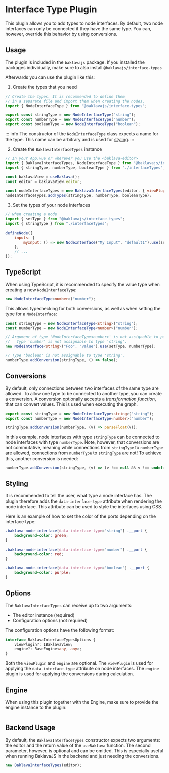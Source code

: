 # Interface Type Plugin

This plugin allows you to add types to node interfaces.
By default, two node interfaces can only be connected if they have the same type.
You can, however, override this behavior by using conversions.

## Usage

The plugin is included in the `baklavajs` package.
If you installed the packages individually, make sure to also install `@baklavajs/interface-types`

Afterwards you can use the plugin like this:

1. Create the types that you need

```js
// Create the types. It is recommended to define them
// in a separate file and import them when creating the nodes.
import { NodeInterfaceType } from "@baklavajs/interface-types";

export const stringType = new NodeInterfaceType("string");
export const numberType = new NodeInterfaceType("number");
export const booleanType = new NodeInterfaceType("boolean");
```

::: info
The constructor of the `NodeInterfaceType` class expects a name for the type. This name can be arbitrary and is used for [styling](#styling).
:::

2. Create the `BaklavaInterfaceTypes` instance

```js
// In your App.vue or wherever you use the <baklava-editor>
import { BaklavaInterfaceTypes, NodeInterfaceType } from "@baklavajs/interface-types";
import { stringType, numberType, booleanType } from "./interfaceTypes";

const baklavaView = useBaklava();
const editor = baklavaView.editor;

const nodeInterfaceTypes = new BaklavaInterfaceTypes(editor, { viewPlugin: baklavaView });
nodeInterfaceTypes.addTypes(stringType, numberType, booleanType);
```

3. Set the types of your node interfaces

```js
// when creating a node
import { setType } from "@baklavajs/interface-types";
import { stringType } from "./interfaceTypes";

defineNode({
    inputs: {
        myInput: () => new NodeInterface("My Input", "default1").use(setType, stringType),
    },
    // ...
});
```

## TypeScript

When using TypeScript, it is recommended to specify the value type when creating a new `NodeInterfaceType`:

```ts
new NodeInterfaceType<number>("number");
```

This allows typechecking for both conversions, as well as when setting the type for a `NodeInterface`:

```ts
const stringType = new NodeInterfaceType<string>("string");
const numberType = new NodeInterfaceType<number>("number");

// Argument of type 'NodeInterfaceType<number>' is not assignable to parameter of type 'NodeInterfaceType<string>'.
//   Type 'number' is not assignable to type 'string'.
new NodeInterface<string>("Foo", "value").use(setType, numberType);

// Type 'boolean' is not assignable to type 'string'.
numberType.addConversion(stringType, () => false);
```

## Conversions

By default, only connections between two interfaces of the same type are allowed.
To allow one type to be connected to another type, you can create a conversion.
A conversion optionally accepts a _transformation function_, that can convert values.
This is used when executing the graph.

```ts
export const stringType = new NodeInterfaceType<string>("string");
export const numberType = new NodeInterfaceType<number>("number");

stringType.addConversion(numberType, (v) => parseFloat(v));
```

In this example, node interfaces with type `stringType` can be connected to node interfaces with type `numberType`.
Note, however, that conversions are not commutative, meaning while connections from `stringType` to `numberType` are allowed, connections from `numberType` to `stringType` are not!
To achieve this, another conversion is needed:

```ts
numberType.addConversion(stringType, (v) => (v !== null && v !== undefined && v.toString()) || "0");
```

## Styling

It is recommended to tell the user, what type a node interface has.
The plugin therefore adds the `data-interface-type` attribute when rendering the node interface.
This attribute can be used to style the interfaces using CSS.

Here is an example of how to set the color of the ports depending on the interface type:

```css
.baklava-node-interface[data-interface-type="string"] .__port {
    background-color: green;
}

.baklava-node-interface[data-interface-type="number"] .__port {
    background-color: red;
}

.baklava-node-interface[data-interface-type="boolean"] .__port {
    background-color: purple;
}
```

## Options

The `BaklavaInterfaceTypes` can receive up to two arguments:

-   The editor instance (required)
-   Configuration options (not required)

The configuration options have the following format:

```ts
interface BaklavaInterfaceTypesOptions {
    viewPlugin?: IBaklavaView;
    engine?: BaseEngine<any, any>;
}
```

Both the `viewPlugin` and `engine` are optional. The `viewPlugin` is used for applying the `data-interface-type` attribute on node interfaces. The `engine` plugin is used for applying the conversions during calculation.

## Engine

When using this plugin together with the Engine, make sure to provide the engine instance to the plugin:

```js

```

## Backend Usage

By default, the `BaklavaInterfaceTypes` constructor expects two arguments: the editor and the return value of the `useBaklava` function.
The second parameter, however, is optional and can be omitted.
This is especially useful when running BaklavaJS in the backend and just needing the conversions.

```js
new BaklavaInterfaceTypes(editor);
```

